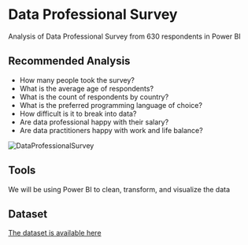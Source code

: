 # Data Professional Survey


Analysis of Data Professional Survey from 630 respondents in Power BI


## Recommended Analysis

* How many people took the survey? 
* What is the average age of respondents?
* What is the count of respondents by country?
* What is the preferred programming language of choice? 
* How difficult is it to break into data?
* Are data professional happy with their salary?
* Are data practitioners happy with work and life balance?

![DataProfessionalSurvey](https://user-images.githubusercontent.com/108984339/207317421-70c5f00c-edd5-48cf-ae7e-5bb3fd6ac200.JPG)

## Tools

We will be using Power BI to clean, transform, and visualize the data


## Dataset

[The dataset is available here](https://github.com/Elo007/DataProfessionalSurvey/blob/main/Data%20professionals%20survey.xlsx)
